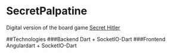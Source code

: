 # SecretPalpatine
Digital version of the board game [Secret Hitler](secrethitler.com)

##Technologies
###Backend
Dart + SocketIO-Dart
###Frontend
Angulardart + SocketIO-Dart
